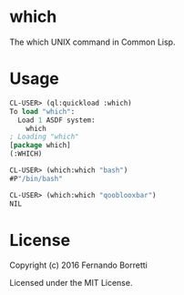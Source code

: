 # which

The which UNIX command in Common Lisp.

# Usage

```lisp
CL-USER> (ql:quickload :which)
To load "which":
  Load 1 ASDF system:
    which
; Loading "which"
[package which]
(:WHICH)

CL-USER> (which:which "bash")
#P"/bin/bash"

CL-USER> (which:which "qooblooxbar")
NIL
```

# License

Copyright (c) 2016 Fernando Borretti

Licensed under the MIT License.
